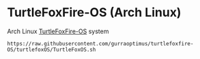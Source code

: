 # TurtleFoxFire-OS (Arch Linux)
Arch Linux [TurtleFoxFire-OS](TurtleFoxOS.sh) system
```
https://raw.githubusercontent.com/gurraoptimus/turtlefoxfire-OS/turtlefoxOS/TurtleFoxOS.sh
```
